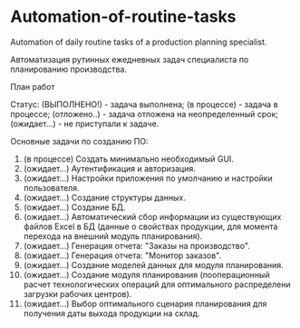# Automation-of-routine-tasks
Automation of daily routine tasks of a production planning specialist.

Автоматизация рутинных ежедневных задач специалиста по планированию производства.

План работ

Статус:
    (ВЫПОЛНЕНО!) - задача выполнена;
    (в процессе) - задача в процессе;
    (отложено..) - задача отложена на неопределенный срок;
    (ожидает...) - не приступали к задаче.

Основные задачи по созданию ПО:
1.  (в процессе) Создать минимально необходимый GUI.
2.  (ожидает...) Аутентификация и авторизация.
3.  (ожидает...) Настройки приложения по умолчанию и настройки пользователя.
4.  (ожидает...) Создание структуры данных.
5.  (ожидает...) Создание БД.
6.  (ожидает...) Автоматический сбор информации из существующих файлов Excel в БД 
                 (данные о свойствах продукции, для момента перехода на внешний модуль планирования).
7.  (ожидает...) Генерация отчета: "Заказы на производство".
8.  (ожидает...) Генерация отчета: "Монитор заказов".
9.  (ожидает...) Создание моделей данных для модуля планирования.
10.  (ожидает...) Создание модуля планирования (пооперационный расчет технологических
                 операций для оптимального распределени загрузки рабочих центров).
11. (ожидает...) Выбор оптимального сценария планирования для получения даты выхода
                 продукции на склад.
